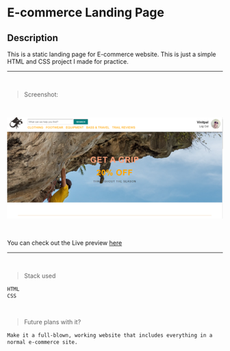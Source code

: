 # E-commerce Landing Page

## Description

This is a static landing page for E-commerce website. This is just a simple HTML and CSS project I made for practice.

---

<br>

> Screenshot:

<br>

![site preview](./preview.png)

<br>

You can check out the Live preview [here](https://vinitpal.github.io/E-commerce-landing-page/)

---

<br>

> Stack used

    HTML
    CSS

<br>

> Future plans with it?

    Make it a full-blown, working website that includes everything in a normal e-commerce site.
